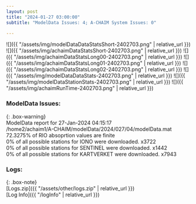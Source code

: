 ```yaml
---
layout: post
title: "2024-01-27 03:00:00"
subtitle: "ModelData Issues: 4; A-CHAIM System Issues: 0"

---
```


![]({{ "/assets/img/modelDataDataStatsShort-2402703.png" | relative_url }})
![]({{ "/assets/img/achaimDataStatsShort-2402703.png" | relative_url }})
![]({{ "/assets/img/achaimDataStatsLong00-2402703.png" | relative_url }})
![]({{ "/assets/img/achaimDataStatsLong01-2402703.png" | relative_url }})
![]({{ "/assets/img/achaimDataStatsLong02-2402703.png" | relative_url }})
![]({{ "/assets/img/modelDataDataStats-2402703.png" | relative_url }})
![]({{ "/assets/img/modelDataStationStats-2402703.png" | relative_url }})
![]({{ "/assets/img/achaimRunTime-2402703.png" | relative_url }})


### ModelData Issues:  
  
{: .box-warning}  
 ModelData report for 27-Jan-2024 04:15:17   
 /home2/achaim1/A-CHAIM/modelData/2024/027/04/modelData.mat   
 72.3275% of RIO absoprtion values are finite   
 0% of all possible stations for IONO were downloaded. x3722   
 0% of all possible stations for SENTINEL were downloaded. x1442   
 0% of all possible stations for KARTVERKET were downloaded. x7943   
  


### Logs:  
  
{: .box-note}  
[Logs.zip]({{ "/assets/other/logs.zip" | relative_url }})  
[Log Info]({{ "/logInfo" | relative_url }})  
